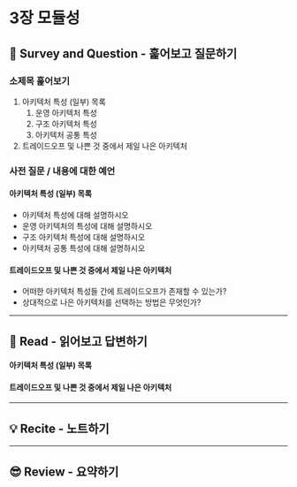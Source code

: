 # 3장 모듈성

## 🔎 Survey and Question - 훑어보고 질문하기

### 소제목 훑어보기

1. 아키텍처 특성 (일부) 목록
   1. 운영 아키텍처 특성
   2. 구조 아키텍처 특성
   3. 아키텍처 공통 특성
2. 트레이드오프 및 나쁜 것 중에서 제일 나은 아키텍처

### 사전 질문 / 내용에 대한 예언

#### 아키텍처 특성 (일부) 목록

- 아키텍처 특성에 대해 설명하시오
- 운영 아키텍처의 특성에 대해 설명하시오
- 구조 아키텍처 특성에 대해 설명하시오
- 아키텍처 공통 특성에 대해 설명하시오

#### 트레이드오프 및 나쁜 것 중에서 제일 나은 아키텍처

- 어떠한 아키텍처 특성들 간에 트레이드오프가 존재할 수 있는가?
- 상대적으로 나은 아키텍처를 선택하는 방법은 무엇인가?

---

## 📝 Read - 읽어보고 답변하기

#### 아키텍처 특성 (일부) 목록

#### 트레이드오프 및 나쁜 것 중에서 제일 나은 아키텍처

---

## 💡 Recite - 노트하기

---

## 😎 Review - 요약하기
